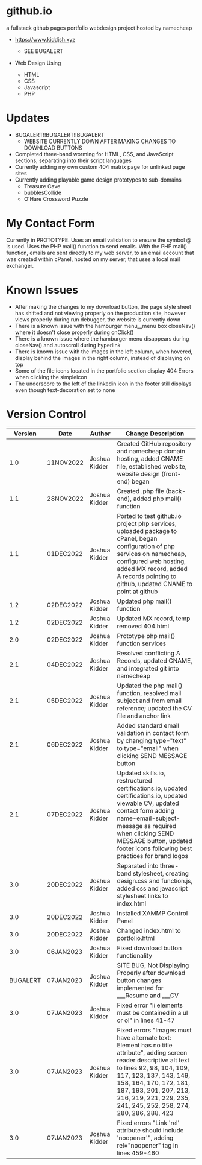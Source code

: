 # github.io
a fullstack github pages portfolio webdesign project hosted by namecheap
- https://www.kiddjsh.xyz
  - SEE BUGALERT

- Web Design Using
    - HTML
    - CSS
    - Javascript
    - PHP
# Updates
- BUGALERT!!BUGALERT!!BUGALERT
  - WEBSITE CURRENTLY DOWN AFTER MAKING CHANGES TO DOWNLOAD BUTTONS
- Completed three-band worming for HTML, CSS, and JavaScript sections, separating into their script languages
- Currently adding my own custom 404 matrix page for unlinked page sites
- Currently adding playable game design prototypes to sub-domains
  - Treasure Cave
  - bubblesCollide
  - O'Hare Crossword Puzzle
# My Contact Form
Currently in PROTOTYPE. Uses an email validation to ensure the symbol @ is used. Uses the PHP mail() function to send emails. With the PHP mail() function, emails are sent directly to my web server, to an email account that was created within cPanel, hosted on my server, that uses a local mail exchanger.

# Known Issues
 - After making the changes to my download button, the page style sheet has shifted and not viewing properly on the production site, however views properly during run debugger, the website is currently down
 - There is a known issue with the hamburger menu__menu box closeNav() where it doesn't close properly during onClick()
 - There is a known issue where the hamburger menu disappears during closeNav() and autoscroll during hyperlink 
 - There is known issue with the images in the left column, when hovered, display behind the images in the right
 column, instead of displaying on top
 - Some of the file icons located in the portfolio section display 404 Errors when clicking the simpleicon
 - The underscore to the left of the linkedin icon in the footer still displays even though text-decoration set to none

# Version Control

Version      | Date          | Author        | Change Description |
------------ | ------------- | ------------- | ------------------ |
1.0          | 11NOV2022  | Joshua Kidder | Created GitHub repository and namecheap domain hosting, added CNAME file, established website, website design (front-end) began
1.1          | 28NOV2022  | Joshua Kidder | Created .php file (back-end), added php mail() function
1.1          | 01DEC2022  | Joshua Kidder | Ported to test github.io project php services, uploaded package to cPanel, began configuration of php services on namecheap, configured web hosting, added MX record, added A records pointing to github, updated CNAME to point at github
1.2          | 02DEC2022  | Joshua Kidder | Updated php mail() function
1.2          | 02DEC2022  | Joshua Kidder | Updated MX record, temp removed 404.html
2.0          | 02DEC2022  | Joshua Kidder | Prototype php mail() function services
2.1          | 04DEC2022  | Joshua Kidder | Resolved conflicting A Records, updated CNAME, and integrated git into namecheap
2.1          | 05DEC2022  | Joshua Kidder | Updated the php mail() function, resolved mail subject and from email reference; updated the CV file and anchor link
2.1          | 06DEC2022  | Joshua Kidder | Added standard email validation in contact form by changing type="text" to type="email" when clicking SEND MESSAGE button
2.1          | 07DEC2022  | Joshua Kidder | Updated skills.io, restructured certifications.io, updated certifications.io, updated viewable CV, updated contact form adding name-email-subject-message as required when clicking SEND MESSAGE button, updated footer icons following best practices for brand logos
3.0          | 20DEC2022  | Joshua Kidder | Separated into three-band stylesheet, creating design.css and function.js, added css and javascript stylesheet links to index.html
3.0          | 20DEC2022  | Joshua Kidder | Installed XAMMP Control Panel
3.0          | 20DEC2022  | Joshua Kidder | Changed index.html to portfolio.html
3.0          | 06JAN2023  | Joshua Kidder | Fixed download button functionality
BUGALERT     | 07JAN2023  | Joshua Kidder | SITE BUG, Not Displaying Properly after download button changes implemented for ___Resume and ___CV
3.0          | 07JAN2023  | Joshua Kidder | Fixed error "li elements must be contained in a ul or ol" in lines 41-47
3.0          | 07JAN2023  | Joshua Kidder | Fixed errors "Images must have alternate text: Element has no title attribute", adding screen reader descriptive alt text to lines 92, 98, 104, 109, 117, 123, 137, 143, 149, 158, 164, 170, 172, 181, 187, 193, 201, 207, 213, 216, 219, 221, 229, 235, 241, 245, 252, 258, 274, 280, 286, 288, 423
3.0          | 07JAN2023  | Joshua Kidder | Fixed errors "Link 'rel' attribute should include 'noopener'", adding rel="noopener" tag in lines 459-460